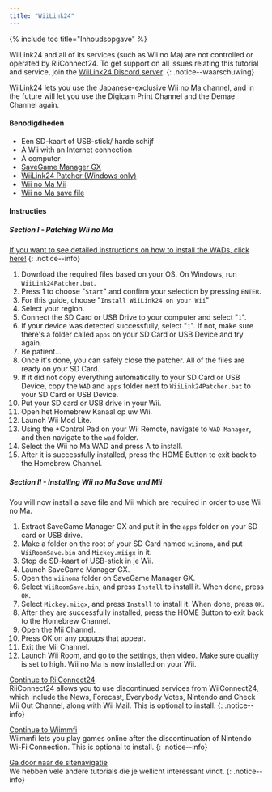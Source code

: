 ```yaml
---
title: "WiiLink24"
---
```


{% include toc title="Inhoudsopgave" %}

WiiLink24 and all of its services (such as Wii no Ma) are not controlled or operated by RiiConnect24. To get support on all issues relating this tutorial and service, join the [WiiLink24 Discord server](https://discord.gg/n4ta3w6).
{: .notice--waarschuwing}

[WiiLink24](https://wiilink24.com/) lets you use the Japanese-exclusive Wii no Ma channel, and in the future will let you use the Digicam Print Channel and the Demae Channel again.

#### Benodigdheden

* Een SD-kaart of USB-stick/ harde schijf
* A Wii with an Internet connection
* A computer
* [SaveGame Manager GX](https://static.wiidatabase.de/SaveGame-Manager-GX.zip)
* [WiiLink24 Patcher (Windows only)](https://github.com/WiiLink24/WiiLink24-Patcher/releases)
* [Wii no Ma Mii](https://cdn.discordapp.com/attachments/770353472024477727/784849286063718430/Mickey.miigx)
* [Wii no Ma save file](https://cdn.discordapp.com/attachments/782800044830490664/782800227706732555/WiiRoomSave.bin)

#### Instructies

##### Section I - Patching Wii no Ma

[If you want to see detailed instructions on how to install the WADs, click here!](wiimodlite)
{: .notice--info}

1. Download the required files based on your OS. On Windows, run `WiiLink24Patcher.bat`.
2. Press 1 to choose "`Start`" and confirm your selection by pressing `ENTER`.
3. For this guide, choose "`Install WiiLink24 on your Wii`"
4. Select your region.
5. Connect the SD Card or USB Drive to your computer and select "`1`".
6. If your device was detected successfully, select "`1`". If not, make sure there's a folder called `apps` on your SD Card or USB Device and try again.
7. Be patient...
8. Once it's done, you can safely close the patcher. All of the files are ready on your SD Card.
9. If it did not copy everything automatically to your SD Card or USB Device, copy the `WAD` and `apps` folder next to `WiiLink24Patcher.bat` to your SD Card or USB Device.
10. Put your SD card or USB drive in your Wii.
11. Open het Homebrew Kanaal op uw Wii.
12. Launch Wii Mod Lite.
13. Using the +Control Pad on your Wii Remote, navigate to `WAD Manager`, and then navigate to the `wad` folder.
14. Select the Wii no Ma WAD and press A to install.
15. After it is successfully installed, press the HOME Button to exit back to the Homebrew Channel.

##### Section II - Installing Wii no Ma Save and Mii

You will now install a save file and Mii which are required in order to use Wii no Ma.

1. Extract SaveGame Manager GX and put it in the `apps` folder on your SD card or USB drive.
2. Make a folder on the root of your SD Card named `wiinoma`, and put `WiiRoomSave.bin` and `Mickey.miigx` in it.
3. Stop de SD-kaart of USB-stick in je Wii.
4. Launch SaveGame Manager GX.
5. Open the `wiinoma` folder on SaveGame Manager GX.
6. Select `WiiRoomSave.bin`, and press `Install` to install it. When done, press `OK`.
7. Select `Mickey.miigx`, and press `Install` to install it. When done, press `OK`.
8. After they are successfully installed, press the HOME Button to exit back to the Homebrew Channel.
9. Open the Mii Channel.
10. Press OK on any popups that appear.
11. Exit the Mii Channel.
12. Launch Wii Room, and go to the settings, then video. Make sure quality is set to high. Wii no Ma is now installed on your Wii.

[Continue to RiiConnect24](riiconnect24)<br> RiiConnect24 allows you to use discontinued services from WiiConnect24, which include the News, Forecast, Everybody Votes, Nintendo and Check Mii Out Channel, along with Wii Mail. This is optional to install.
{: .notice--info}

[Continue to Wiimmfi](wiimmfi)<br> Wiimmfi lets you play games online after the discontinuation of Nintendo Wi-Fi Connection. This is optional to install.
{: .notice--info}

[Ga door naar de sitenavigatie](site-navigation)<br> We hebben vele andere tutorials die je wellicht interessant vindt.
{: .notice--info}
